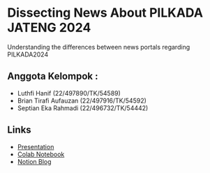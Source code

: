 # Dissecting News About PILKADA JATENG 2024
Understanding the differences between news portals regarding PILKADA2024

## Anggota Kelompok :
- Luthfi Hanif (22/497890/TK/54589)
- Brian Tirafi Aufauzan (22/497916/TK/54592)
- Septian Eka Rahmadi (22/496732/TK/54442)

## Links
- [Presentation](https://youtu.be/L7gbojY3sE8)
- [Colab Notebook](https://colab.research.google.com/drive/1fvEVXveooY58Uex6y_AJKZi1oPAtRIJ2#scrollTo=6Xz3uLIbGNBd)
- [Notion Blog](https://noiseless-jasmine-54a.notion.site/Dissecting-News-About-Central-Java-Candidates-of-Regional-Election-536104904ba247c38614726ccd95d054?pvs=4)
